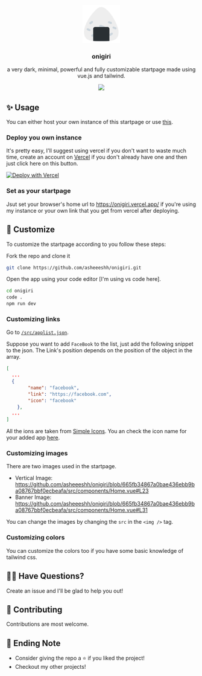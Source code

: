 <div align="center">
  <img src="/public/favicon.png" width="100px" height="100px">
  <h3>onigiri</h3>
  <p>a very dark, minimal, powerful and fully customizable startpage made using vue.js and tailwind.</p>
  <img src="https://user-images.githubusercontent.com/68690233/167636424-624acbe7-a5c0-4e72-b857-cf5d9d893202.png">
</div>

## ✨ Usage
You can either host your own instance of this startpage or use [this](https://onigiri.vercel.app/).

### Deploy you own instance
It's pretty easy, I'll suggest using vercel if you don't want to waste much time, create an account on [Vercel](https://vercel.com/) if you don't already have one and then just click here on this button.

[![Deploy with Vercel](https://vercel.com/button)](https://vercel.com/new/clone?repository-url=https%3A%2F%2Fgithub.com%2Fasheeeshh%2Fonigiri)

### Set as your startpage
Jsut set your browser's home url to https://onigiri.vercel.app/ if you're using my instance or your own link that you get from vercel after deploying.

## 🍙 Customize
To customize the startpage according to you follow these steps:

Fork the repo and clone it
```bash
git clone https://github.com/asheeeshh/onigiri.git
```
Open the app using your code editor [I'm using vs code here].
```bash
cd onigiri
code .
npm run dev
```

### Customizing links
Go to [`/src/applist.json`](/src/applist.json).

Suppose you want to add `FaceBook` to the list, just add the following snippet to the json. The  Link's position depends on the position of the object in the array.
```json
[
  ...
  {
        "name": "facebook",
        "link": "https://facebook.com",
        "icon": "facebook"
    },
  ...
]
```

All the ions are taken from [Simple Icons](https://simpleicons.org/s). You an check the icon name for your added app [here](https://github.com/simple-icons/simple-icons/blob/develop/slugs.md).

### Customizing images
There are two images used in the startpage.

- Vertical Image: https://github.com/asheeeshh/onigiri/blob/665fb34867a0bae436ebb9ba08767bbf0ecbeafa/src/components/Home.vue#L23
- Banner Image: https://github.com/asheeeshh/onigiri/blob/665fb34867a0bae436ebb9ba08767bbf0ecbeafa/src/components/Home.vue#L31

You can change the images by changing the `src` in the `<img />` tag.

### Customizing colors
You can customize the colors too if you have some basic knowledge of tailwind css.

## 🙋‍♂️ Have Questions?
Create an issue and I'll be glad to help you out!

## 🎐 Contributing
Contributions are most welcome.

## 💜 Ending Note
- Consider giving the repo a ⭐ if you liked the project!
- Checkout my other projects!
